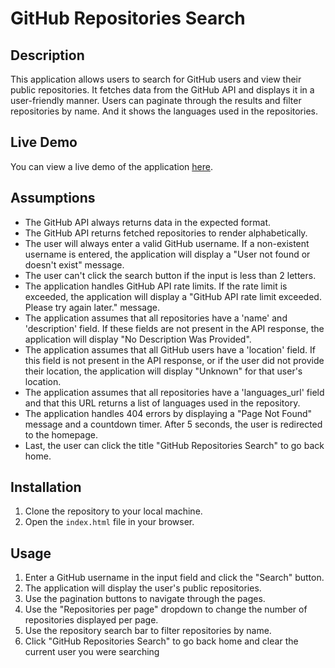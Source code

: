 # GitHub Repositories Search

## Description
This application allows users to search for GitHub users and view their public repositories. It fetches data from the GitHub API and displays it in a user-friendly manner. Users can paginate through the results and filter repositories by name. And it shows the languages used in the repositories.

## Live Demo
You can view a live demo of the application [here](https://git-hub-repositories-search-five.vercel.app/).

## Assumptions
- The GitHub API always returns data in the expected format.
- The GitHub API returns fetched repositories to render alphabetically.
- The user will always enter a valid GitHub username. If a non-existent username is entered, the application will display a "User not found or doesn't exist" message.
- The user can't click the search button if the input is less than 2 letters.
- The application handles GitHub API rate limits. If the rate limit is exceeded, the application will display a "GitHub API rate limit exceeded. Please try again later." message.
- The application assumes that all repositories have a 'name' and 'description' field. If these fields are not present in the API response, the application will display "No Description Was Provided".
- The application assumes that all GitHub users have a 'location' field. If this field is not present in the API response, or if the user did not provide their location, the application will display "Unknown" for that user's location.
- The application assumes that all repositories have a 'languages_url' field and that this URL returns a list of languages used in the repository.
- The application handles 404 errors by displaying a "Page Not Found" message and a countdown timer. After 5 seconds, the user is redirected to the homepage.
- Last, the user can click the title "GitHub Repositories Search" to go back home.

## Installation
1. Clone the repository to your local machine.
2. Open the `index.html` file in your browser.

## Usage
1. Enter a GitHub username in the input field and click the "Search" button.
2. The application will display the user's public repositories.
3. Use the pagination buttons to navigate through the pages.
4. Use the "Repositories per page" dropdown to change the number of repositories displayed per page.
5. Use the repository search bar to filter repositories by name.
6. Click "GitHub Repositories Search" to go back home and clear the current user you were searching